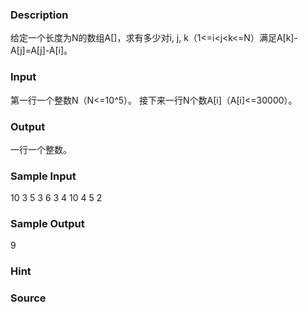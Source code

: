 
### Description
给定一个长度为N的数组A[]，求有多少对i, j, k（1<=i<j<k<=N）满足A[k]-A[j]=A[j]-A[i]。

### Input
第一行一个整数N（N<=10^5）。
接下来一行N个数A[i]（A[i]<=30000）。

### Output
一行一个整数。

### Sample Input
10
3 5 3 6 3 4 10 4 5 2

### Sample Output
9

### Hint

### Source
